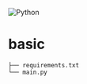 ![Python](http://img.shields.io/static/v1?label=Language&message=Python&color=3776AB&logo=python&logoColor=white&style=for-the-badge)
# basic

```
├── requirements.txt
└── main.py
```
